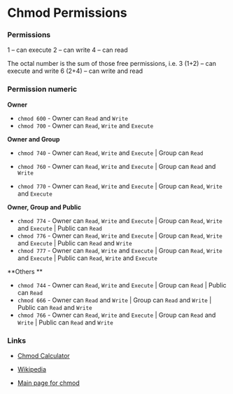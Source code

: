 # Chmod Permissions



### Permissions

1 – can execute
2 – can write
4 – can read

The octal number is the sum of those free permissions, i.e.
3 (1+2) – can execute and write
6 (2+4) – can write and read



### Permission numeric

**Owner**

- `chmod 600` - Owner can `Read` and `Write`
- `chmod 700` - Owner can `Read`,  `Write` and `Execute`



**Owner and Group**

- `chmod 740` - Owner can `Read`,  `Write` and `Execute` | Group can `Read`

- `chmod 760` - Owner can `Read`,  `Write` and `Execute` | Group can `Read` and `Write`
- `chmod 770` - Owner can `Read`,  `Write` and `Execute` | Group can `Read`, `Write` and `Execute`



**Owner, Group and Public**

- `chmod 774` - Owner can `Read`,  `Write` and `Execute` | Group can `Read`, `Write` and `Execute` | Public can `Read`
- `chmod 776` - Owner can `Read`,  `Write` and `Execute` | Group can `Read`, `Write` and `Execute` | Public can `Read` and `Write`
- `chmod 777` - Owner can `Read`,  `Write` and `Execute` | Group can `Read`, `Write` and `Execute` | Public can `Read`, `Write` and `Execute`



**Others **

- `chmod 744` - Owner can `Read`,  `Write` and `Execute`  | Group can `Read` | Public can `Read`
- `chmod 666` - Owner can `Read` and  `Write`  | Group can `Read` and `Write` | Public can `Read` and `Write`
- `chmod 766` - Owner can `Read`,  `Write` and `Execute` | Group can `Read` and `Write` | Public can `Read` and `Write`



### Links

- [Chmod Calculator](https://chmod-calculator.com)

- [Wikipedia]( http://en.wikipedia.org/wiki/Filesystem_permissions)

- [Main page for chmod]( http://linux.die.net/man/1/chmod)